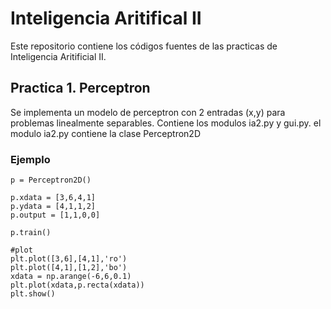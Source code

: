 # Inteligencia Aritifical II
Este repositorio contiene los códigos fuentes de las practicas de Inteligencia Aritificial II.

## Practica 1. Perceptron
Se implementa un modelo de perceptron con 2 entradas (x,y) para problemas linealmente separables.
Contiene los modulos ia2.py y gui.py. el modulo ia2.py contiene la clase Perceptron2D

### Ejemplo
```
p = Perceptron2D()

p.xdata = [3,6,4,1]
p.ydata = [4,1,1,2]
p.output = [1,1,0,0]

p.train()

#plot
plt.plot([3,6],[4,1],'ro')
plt.plot([4,1],[1,2],'bo')
xdata = np.arange(-6,6,0.1)
plt.plot(xdata,p.recta(xdata))
plt.show()
```
